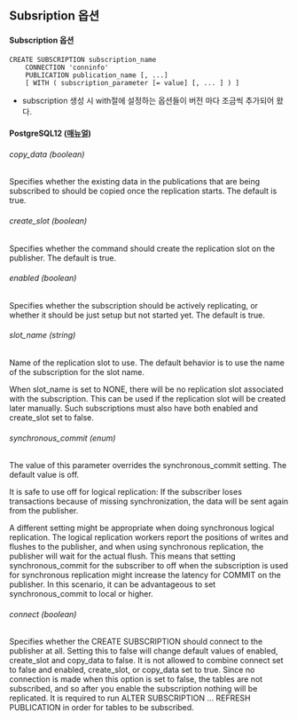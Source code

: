 ## Subsription 옵션

#### Subscription 옵션
```
CREATE SUBSCRIPTION subscription_name
    CONNECTION 'conninfo'
    PUBLICATION publication_name [, ...]
    [ WITH ( subscription_parameter [= value] [, ... ] ) ]
```
- subscription 생성 시 with절에 설정하는 옵션들이 버전 마다 조금씩 추가되어 왔다.

#### PostgreSQL12 ([매뉴얼](https://www.postgresql.org/docs/12/sql-createsubscription.html))

###### copy_data (boolean)
Specifies whether the existing data in the publications that are being subscribed to should be copied once the replication starts. The default is true.

###### create_slot (boolean)
Specifies whether the command should create the replication slot on the publisher. The default is true.

###### enabled (boolean)
Specifies whether the subscription should be actively replicating, or whether it should be just setup but not started yet. The default is true.

###### slot_name (string)
Name of the replication slot to use. The default behavior is to use the name of the subscription for the slot name.

When slot_name is set to NONE, there will be no replication slot associated with the subscription. This can be used if the replication slot will be created later manually. Such subscriptions must also have both enabled and create_slot set to false.

###### synchronous_commit (enum)
The value of this parameter overrides the synchronous_commit setting. The default value is off.

It is safe to use off for logical replication: If the subscriber loses transactions because of missing synchronization, the data will be sent again from the publisher.

A different setting might be appropriate when doing synchronous logical replication. The logical replication workers report the positions of writes and flushes to the publisher, and when using synchronous replication, the publisher will wait for the actual flush. This means that setting synchronous_commit for the subscriber to off when the subscription is used for synchronous replication might increase the latency for COMMIT on the publisher. In this scenario, it can be advantageous to set synchronous_commit to local or higher.

###### connect (boolean)
Specifies whether the CREATE SUBSCRIPTION should connect to the publisher at all. Setting this to false will change default values of enabled, create_slot and copy_data to false.
It is not allowed to combine connect set to false and enabled, create_slot, or copy_data set to true.
Since no connection is made when this option is set to false, the tables are not subscribed, and so after you enable the subscription nothing will be replicated. It is required to run ALTER SUBSCRIPTION ... REFRESH PUBLICATION in order for tables to be subscribed.


